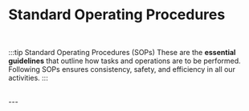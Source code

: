 # Standard Operating Procedures

<br/>

:::tip Standard Operating Procedures (SOPs)
These are the **essential guidelines** that outline how tasks and operations are to be performed. Following SOPs ensures consistency, safety, and efficiency in all our activities.
:::


<br/>
---
<br/>
